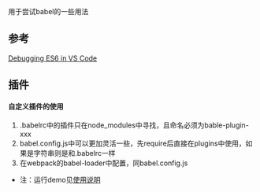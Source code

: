 用于尝试babel的一些用法
## 参考
[Debugging ES6 in VS Code](https://gist.github.com/dchowitz/83bdd807b5fa016775f98065b381ca4e)

## 插件
#### 自定义插件的使用
1. .babelrc中的插件只在node_modules中寻找，且命名必须为bable-plugin-xxx
2. babel.config.js中可以更加灵活一些，先require后直接在plugins中使用，如果是字符串则是和.babelrc一样
3. 在webpack的babel-loader中配置，同babel.config.js

- 注：运行demo见[使用说明](src/plugin/使用说明.md)